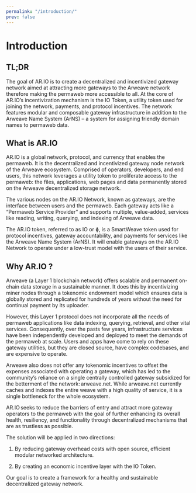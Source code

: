 ```yaml
---
permalink: "/introduction/"
prev: false
---
```


# Introduction

## TL;DR

The goal of AR.IO is to create a decentralized and incentivized gateway network aimed at attracting more gateways to the Arweave network therefore making the permaweb more accessible to all. At the core of AR.IO’s incentivization mechanism is the IO Token, a utility token used for joining the network, payments, and protocol incentives. The network features modular and composable gateway infrastructure in addition to the Arweave Name System (ArNS) – a system for assigning friendly domain names to permaweb data. 

## What is AR.IO

AR.IO is a global network, protocol, and currency that enables the permaweb. It is the decentralized and incentivized gateway node network of the Arweave ecosystem. Comprised of operators, developers, and end users, this network leverages a utility token to proliferate access to the permaweb: the files, applications, web pages and data permanently stored on the Arweave decentralized storage network.

The various nodes on the AR.IO Network, known as gateways, are the interface between users and the permaweb. Each gateway acts like a “Permaweb Service Provider” and supports multiple, value-added, services like reading, writing, querying, and indexing of Arweave data.

The AR.IO token, referred to as IO or ɸ, is a SmartWeave token used for protocol incentives, gateway accountability, and payments for services like the Arweave Name System (ArNS). It will enable gateways on the AR.IO Network to operate under a low-trust model with the users of their service.

## Why AR.IO ?

Arweave (a Layer 1 blockchain network) offers scalable and permanent on-chain data storage in a sustainable manner. It does this by incentivizing miner nodes through a tokenomic endowment model which ensures data is globally stored and replicated for hundreds of years without the need for continual payment by its uploader.

However, this Layer 1 protocol does not incorporate all the needs of permaweb applications like data indexing, querying, retrieval, and other vital services. Consequently, over the pasts few years, infrastructure services have been independently developed and deployed to meet the demands of the permaweb at scale. Users and apps have come to rely on these gateway utilities, but they are closed source, have complex codebases, and are expensive to operate.

Arweave also does not offer any tokenomic incentives to offset the expenses associated with operating a gateway, which has led to the community’s reliance on a single centrally controlled gateway subsidized for the betterment of the network: arweave.net. While arweave.net currently caches and indexes the entire weave with a high quality of service, it is a single bottleneck for the whole ecosystem.

AR.IO seeks to reduce the barriers of entry and attract more gateway operators to the permaweb with the goal of further enhancing its overall health, resiliency, and functionality through decentralized mechanisms that are as trustless as possible.

The solution will be applied in two directions:

1. By reducing gateway overhead costs with open source, efficient modular networked architecture.

2. By creating an economic incentive layer with the IO Token.

Our goal is to create a framework for a healthy and sustainable decentralized gateway network.
